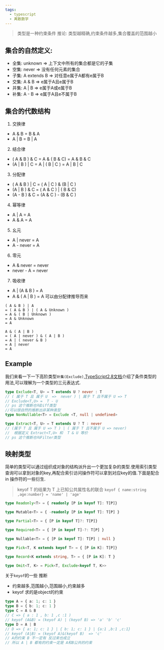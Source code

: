 ```yaml
---
tags:
  - typescript
  - 离散数学
---
```



> 类型是一种约束条件
> 推论: 类型越精确,约束条件越多,集合覆盖的范围越小


## 集合的自然定义:
* 全集: unknown => 上下文中所有的集合都是它的子集
* 空集: never => 没有任何元素的集合
* 子集: A extends B  => 对任意e属于A都有e属于B
* 交集: A & B => e属于A且e属于B
* 并集:  A | B => e属于A或e属于B
* 补集:  A - B => e属于A且e不属于B

## 集合的代数结构
1. 交换律
* A & B = B & A
* A | B = B | A
2. 结合律
* ( A & B ) & C = A & ( B & C) = A & B & C
* (A | B ) | C = A | ( B | C ) = A | B | C
3. 分配律
* ( A & B ) | C = ( A | C ) & (B | C )
* (A | B ) & C = ( A & C ) | ( B & C)
* (A - B ) & C = (A & C ) - (B & C )

4. 幂等律
* A | A = A
* A  &  A = A

5. 幺元
* A | never = A
* A - never = A

6. 零元
* A & never = never
* never - A = never

7. 吸收律
* A | (A & B ) = A
* A & ( A | B ) = A
可以由分配律推导而来
```
( A & B ) | A
= ( A & B ) | ( A & Unknown )
= A & ( B | Unknown )
= A & Unknown
= A

A & ( A | B ) 
= ( A | never ) & ( A | B )
= A | ( never & B ) 
= A | never 
= A
```

## Example
我们来看一下一下高阶类型`补集(Exclude)`,[TypeScript2.8文档](https://www.typescriptlang.org/docs/handbook/release-notes/typescript-2-8.html)介绍了条件类型的用法,可以理解为一个类型的三元表达式.

```typescript
type Exclude<T, U> = T extends U ? never : T
// ( 属于 T 且 属于 U  =>  never ) | 属于 T 且不属于 U => T 
// Exclude<T,U> =  T - U
// ps 这个推断也叫Diff类型
//可以很自然的推断出非某种类型
type NonNullable<T> = Exclude <T, null | undefined>

type Extract<T, U> = T extends U ? T : never
// (属于 T 且 属于 U => T ) | ( 属于 T 且不属于 U => never)
//  根据定义 Extract<T,U> 和  T & U 等价
// ps 这个推断也叫Filter类型
```

## 映射类型
简单的类型可以通过组织成对象的结构派升出一个更加复杂的类型.使用索引类型查询可以拿到对象的key,再配合索引访问操作符可以拿到对应key的值.下面是配合 in 操作符的一些衍生.
> keyof T 的结果为 T 上已知公共属性名的联合
`keyof { name:string ,age:number} = 'name' | 'age' `

```typescript
type Readonly<T> = { readonly [P in keyof T]: T[P]}

type Mutable<T> = { -readonly [P in keyof T]: T[P] }

type Partial<T> = { [P in keyof T]?: T[P]}

type Required<T> = { [P in keyof T]-?: T[P] }

type Nullable<T> = { [P in keyof T]: T[P] | null }

type Pick<T, K extends keyof T> = { [P in K]: T[P]}

type Record<K extends string, T> = { [P in K]: T }

type Omit<T, K> = Pick<T, Exclude<keyof T, K>>

```

关于`keyof`的一些 推断
* 约束越多,范围越小,范围越小,约束越多
* keyof 求的是object的约束
```typescript
type A = { a: 1; c: 1 }
type B = { b: 1; c: 1 }
type C = A & B
// C => { a : 1 , b: 1 ,c :1 )
// keyof (A&B) = (keyof A) | (keyof B) => 'a' 'b' 'c'
type D = A | B
// D => { a: 1; c: 1 } | { b: 1; c: 1 } | {a:1 ,b:1 ,c:1}
// keyof (A|B) = (keyof A)&(keyof B)  => 'c'
// A的约束 B 不一定有 反过来也成立
// 所以 A | B 都有的约束一定是 A和B公共的约束
```
